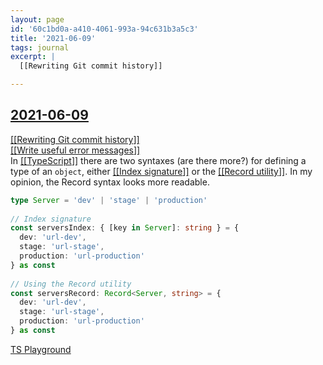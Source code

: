 ```yaml
---
layout: page
id: '60c1bd0a-a410-4061-993a-94c631b3a5c3'
title: '2021-06-09'
tags: journal
excerpt: |
  [[Rewriting Git commit history]]

---
```

  
<h2 class="text-3xl font-semibold mb-4"><a href="/journals/2021-06-09">2021-06-09</a></h2>

<div class="space-y-2">
<div class="element-block ml-0"><div class="flex-1"><a class="text-teal-400 group" href="/pages/rewriting-git-commit-history"><span class="text-gray-500 group-hover:text-teal-500">[[</span>Rewriting Git commit history<span class="text-gray-500 group-hover:text-teal-500">]]</span></a></div></div>

<div class="element-block ml-0"><div class="flex-1"><a class="text-teal-400 group" href="/pages/write-useful-error-messages"><span class="text-gray-500 group-hover:text-teal-500">[[</span>Write useful error messages<span class="text-gray-500 group-hover:text-teal-500">]]</span></a></div></div>

<div class="element-block ml-0"><div class="flex-1">In <a class="text-teal-400 group" href="/pages/typescript"><span class="text-gray-500 group-hover:text-teal-500">[[</span>TypeScript<span class="text-gray-500 group-hover:text-teal-500">]]</span></a> there are two syntaxes (are there more?) for defining a type of an <code>object</code>, either <a class="text-teal-400 group" href="/pages/index-signature"><span class="text-gray-500 group-hover:text-teal-500">[[</span>Index signature<span class="text-gray-500 group-hover:text-teal-500">]]</span></a> or the <a class="text-teal-400 group" href="/pages/record-utility"><span class="text-gray-500 group-hover:text-teal-500">[[</span>Record utility<span class="text-gray-500 group-hover:text-teal-500">]]</span></a>. In my opinion, the Record syntax looks more readable.</div></div>

<div class="element-block ml-4"><div class="flex-1">

```ts
type Server = 'dev' | 'stage' | 'production'
	  
// Index signature
const serversIndex: { [key in Server]: string } = {
  dev: 'url-dev',
  stage: 'url-stage',
  production: 'url-production'
} as const
	  
// Using the Record utility
const serversRecord: Record<Server, string> = {
  dev: 'url-dev',
  stage: 'url-stage',
  production: 'url-production'
} as const
```

</div></div>

<div class="element-block ml-4"><div class="flex-1"><a class="text-indigo-400" href="https://www.typescriptlang.org/play?#code/C4TwDgpgBAyhBOA3BUC8UDkATCiNQB9MBnYAQwHMJ8iMx4B7LAVwGNgBLBgOwwCg+rHqSjEEyeMQBcUAN5QA2gGsIIKB26xxCALozS8DRSgBfNHL5QoORDIzN4AGwC0NjABpLo8lTsOXpJTUnlb0TGycPH5OzmEs7Fy8fGZkxFBC3KQCGSJiSAgAotyIHIzcALYQ3MDSUABKEELwWAA8cPnw7t6G3BQAfOayXjbRLm4h3kGjzoFUHl5xEYnTiwk8-ClpOcAA3HxAA" target="_blank" rel="">TS Playground</a></div></div>


</div>



